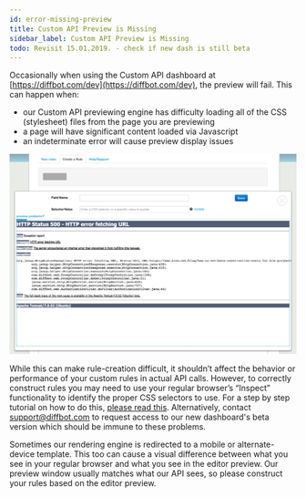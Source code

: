 ```yaml
---
id: error-missing-preview
title: Custom API Preview is Missing
sidebar_label: Custom API Preview is Missing
todo: Revisit 15.01.2019. - check if new dash is still beta
---
```


Occasionally when using the Custom API dashboard at [https://diffbot.com/dev](https://diffbot.com/dev), the preview will fail. This can happen when:

- our Custom API previewing engine has difficulty loading all of the CSS (stylesheet) files from the page you are previewing
- a page will have significant content loaded via Javascript
- an indeterminate error will cause preview display issues

![A missing preview due to indeterminate error](/img/kreo1.png)

While this can make rule-creation difficult, it shouldn’t affect the behavior or performance of your custom rules in actual API calls. However, to correctly construct rules you may need to use your regular browser’s “Inspect” functionality to identify the proper CSS selectors to use. For a step by step tutorial on how to do this, [please read this](guides-manual-selectors). Alternatively, contact support@diffbot.com to request access to our new dashboard's beta version which should be immune to these problems.

Sometimes our rendering engine is redirected to a mobile or alternate-device template. This too can cause a visual difference between what you see in your regular browser and what you see in the editor preview.  Our preview window usually matches what our API sees, so please construct your rules based on the editor preview.